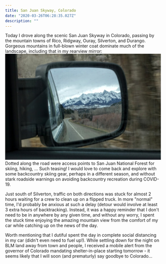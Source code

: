```yaml
---
title: San Juan Skyway, Colorado
date: "2020-03-26T06:28:35.027Z"
description: ""
---
```


Today I drove along the scenic San Juan Skyway in Colorado, passing by the mountain towns of Rico, Ridgway, Ouray, Silverton, and Durango. Gorgeous mountains in full-blown winter coat dominate much of the landscape, including that in my rearview mirror:
![](./DSC01253_1.JPG)
Dotted along the road were access points to San Juan National Forest for skiing, hiking, ... Such teasing! I would love to come back and explore with some backcountry skiing gear, perhaps in a different season, and without stark roadside warnings on avoiding backcountry recreation during COVID-19.

Just south of Silverton, traffic on both directions was stuck for almost 2 hours waiting for a crew to clean up on a flipped truck. In more "normal" time, I'd probably be anxious at such a delay (detour would involve at least 3 extra hours of backtracking). Instead, it was a happy reminder that I don't need to be in anywhere by any given time, and without any worry, I spent the stuck time enjoying the amazing mountain view from the comfort of my car while catching up on the news of the day.

Worth mentioning that I dutiful spent the day in complete social distancing in my car (didn't even need to fuel up!). While settling down for the night on BLM land away from town and people, I received a mobile alert from the governor of Colorado mandating shelter-in-place starting tomorrow - it seems likely that I will soon (and prematurly) say goodbye to Colorado...

